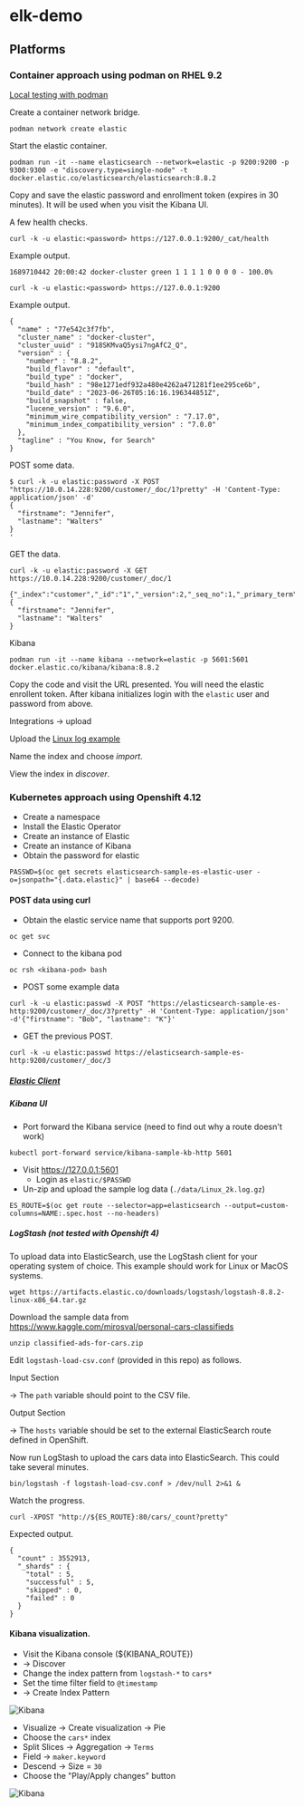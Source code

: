 # elk-demo

## Platforms 

### Container approach using podman on RHEL 9.2
[Local testing with podman](https://www.elastic.co/guide/en/elasticsearch/reference/current/run-elasticsearch-locally.html)

Create a container network bridge.
```
podman network create elastic
```

Start the elastic container.
```
podman run -it --name elasticsearch --network=elastic -p 9200:9200 -p 9300:9300 -e "discovery.type=single-node" -t docker.elastic.co/elasticsearch/elasticsearch:8.8.2
```
Copy and save the elastic password and enrollment token (expires in 30 minutes). It will be used when you visit the
Kibana UI.

A few health checks.
```
curl -k -u elastic:<password> https://127.0.0.1:9200/_cat/health
```

Example output.
```
1689710442 20:00:42 docker-cluster green 1 1 1 1 0 0 0 0 - 100.0%
```
```
curl -k -u elastic:<password> https://127.0.0.1:9200
```

Example output.
```
{
  "name" : "77e542c3f7fb",
  "cluster_name" : "docker-cluster",
  "cluster_uuid" : "918SKMvaQ5ysi7ngAfC2_Q",
  "version" : {
    "number" : "8.8.2",
    "build_flavor" : "default",
    "build_type" : "docker",
    "build_hash" : "98e1271edf932a480e4262a471281f1ee295ce6b",
    "build_date" : "2023-06-26T05:16:16.196344851Z",
    "build_snapshot" : false,
    "lucene_version" : "9.6.0",
    "minimum_wire_compatibility_version" : "7.17.0",
    "minimum_index_compatibility_version" : "7.0.0"
  },
  "tagline" : "You Know, for Search"
}
```

POST some data.
```
$ curl -k -u elastic:password -X POST "https://10.0.14.228:9200/customer/_doc/1?pretty" -H 'Content-Type: application/json' -d'
{
  "firstname": "Jennifer",
  "lastname": "Walters"
}
'
```

GET the data.
```
curl -k -u elastic:password -X GET https://10.0.14.228:9200/customer/_doc/1
```
```
{"_index":"customer","_id":"1","_version":2,"_seq_no":1,"_primary_term":1,"found":true,"_source":
{
  "firstname": "Jennifer",
  "lastname": "Walters"
}
```
Kibana
```
podman run -it --name kibana --network=elastic -p 5601:5601 docker.elastic.co/kibana/kibana:8.8.2

```
Copy the code and visit the URL presented. You will need the elastic enrollent token.
After kibana initializes login with the `elastic` user and password from above.

Integrations -> upload

Upload the [Linux log example](https://github.com/logpai/loghub/blob/master/Linux/Linux_2k.log)

Name the index and choose *import*.

View the index in *discover*.

### Kubernetes approach using Openshift 4.12

- Create a namespace
- Install the Elastic Operator
- Create an instance of Elastic
- Create an instance of Kibana
- Obtain the password for elastic
```
PASSWD=$(oc get secrets elasticsearch-sample-es-elastic-user -o=jsonpath="{.data.elastic}" | base64 --decode)
```

#### POST data using curl

- Obtain the elastic service name that supports port 9200.
```
oc get svc
```

- Connect to the kibana pod
```
oc rsh <kibana-pod> bash
```

- POST some example data
```
curl -k -u elastic:passwd -X POST "https://elasticsearch-sample-es-http:9200/customer/_doc/3?pretty" -H 'Content-Type: application/json' -d'{"firstname": "Bob", "lastname": "K"}'
```
- GET the previous POST.
```
curl -k -u elastic:passwd https://elasticsearch-sample-es-http:9200/customer/_doc/3
```

##### [Elastic Client](https://www.elastic.co/guide/en/elasticsearch/client/python-api/current/overview.html)

##### Kibana UI
- Port forward the Kibana service (need to find out why a route doesn't work)
```
kubectl port-forward service/kibana-sample-kb-http 5601
```
- Visit https://127.0.0.1:5601
  - Login as `elastic/$PASSWD`
- Un-zip and upload the sample log data (`./data/Linux_2k.log.gz`)


```
ES_ROUTE=$(oc get route --selector=app=elasticsearch --output=custom-columns=NAME:.spec.host --no-headers)
```

##### LogStash (not tested with Openshift 4)

To upload data into ElasticSearch, use the LogStash client for your operating system of choice. This
example should work for Linux or MacOS systems.

```
wget https://artifacts.elastic.co/downloads/logstash/logstash-8.8.2-linux-x86_64.tar.gz
```

Download the sample data from https://www.kaggle.com/mirosval/personal-cars-classifieds 

```
unzip classified-ads-for-cars.zip
```

Edit ```logstash-load-csv.conf``` (provided in this repo) as follows. 

Input Section

-> The ```path``` variable should point to the CSV file.

Output Section

-> The ```hosts``` variable should be set to the external ElasticSearch route defined in OpenShift.

Now run LogStash to upload the cars data into ElasticSearch. This could take several minutes.

```
bin/logstash -f logstash-load-csv.conf > /dev/null 2>&1 &
```

Watch the progress.

```
curl -XPOST "http://${ES_ROUTE}:80/cars/_count?pretty"
```

Expected output.

```
{
  "count" : 3552913,
  "_shards" : {
    "total" : 5,
    "successful" : 5,
    "skipped" : 0,
    "failed" : 0
  }
}
```

#### Kibana visualization.

* Visit the Kibana console (${KIBANA_ROUTE})
* -> Discover
* Change the index pattern from ```logstash-*``` to ```cars*```
* Set the time filter field to ```@timestamp```
* -> Create Index Pattern

![Kibana](images/index.png)

* Visualize -> Create visualization -> Pie
* Choose the ```cars*``` index
* Split Slices -> Aggregation -> ```Terms```
* Field -> ```maker.keyword```
* Descend -> Size = ```30```
* Choose the "Play/Apply changes" button

![Kibana](images/top30.png)
